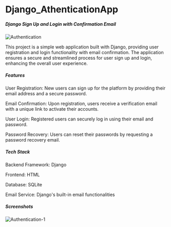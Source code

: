 # Django_AthenticationApp

##### **Django Sign Up and Login with Confirmation Email**


![Authentication](https://github.com/Pramod025/Django_AthenticationApp/assets/57028365/e2025fdd-45fc-4453-b688-e4f2ecafe129)


This project is a simple web application built with Django, providing user registration and login functionality with email confirmation. The application ensures a secure and streamlined process for user sign up and login, enhancing the overall user experience.

##### **Features**

User Registration: New users can sign up for the platform by providing their email address and a secure password.  

Email Confirmation: Upon registration, users receive a verification email with a unique link to activate their accounts.  

User Login: Registered users can securely log in using their email and password.  

Password Recovery: Users can reset their passwords by requesting a password recovery email.  




##### **Tech Stack**

Backend Framework: Django

Frontend: HTML

Database: SQLite

Email Service: Django's built-in email functionalities




##### **Screenshots**


![Authentication-1](https://github.com/Pramod025/Django_AthenticationApp/assets/57028365/c452b018-474e-449f-9a84-f1299ef1af0d)

